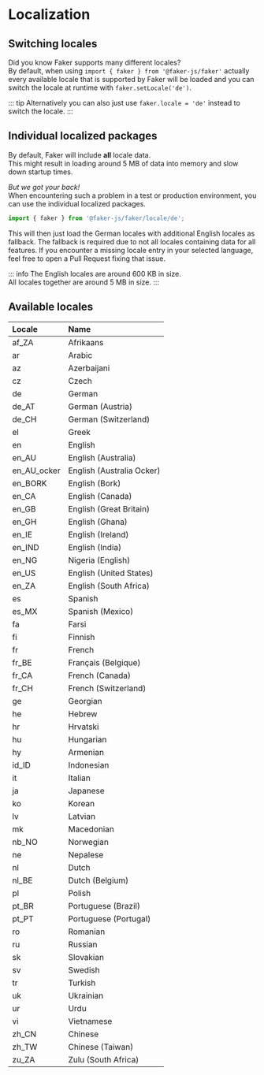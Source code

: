 # Localization

## Switching locales

Did you know Faker supports many different locales?  
By default, when using `import { faker } from '@faker-js/faker'` actually every available locale that is supported by Faker will be loaded and you can switch the locale at runtime with `faker.setLocale('de')`.

::: tip
Alternatively you can also just use `faker.locale = 'de'` instead to switch the locale.
:::

## Individual localized packages

By default, Faker will include **all** locale data.  
This might result in loading around 5 MB of data into memory and slow down startup times.

_But we got your back!_  
When encountering such a problem in a test or production environment, you can use the individual localized packages.

```ts
import { faker } from '@faker-js/faker/locale/de';
```

This will then just load the German locales with additional English locales as fallback. The fallback is required due to not all locales containing data for all features. If you encounter a missing locale entry in your selected language, feel free to open a Pull Request fixing that issue.

::: info
The English locales are around 600 KB in size.  
All locales together are around 5 MB in size.
:::

## Available locales

<!-- LOCALES-AUTO-GENERATED-START -->

<!-- Run 'pnpm run generate:locales' to update. -->

| Locale      | Name                      |
| :---------- | :------------------------ |
| af_ZA       | Afrikaans                 |
| ar          | Arabic                    |
| az          | Azerbaijani               |
| cz          | Czech                     |
| de          | German                    |
| de_AT       | German (Austria)          |
| de_CH       | German (Switzerland)      |
| el          | Greek                     |
| en          | English                   |
| en_AU       | English (Australia)       |
| en_AU_ocker | English (Australia Ocker) |
| en_BORK     | English (Bork)            |
| en_CA       | English (Canada)          |
| en_GB       | English (Great Britain)   |
| en_GH       | English (Ghana)           |
| en_IE       | English (Ireland)         |
| en_IND      | English (India)           |
| en_NG       | Nigeria (English)         |
| en_US       | English (United States)   |
| en_ZA       | English (South Africa)    |
| es          | Spanish                   |
| es_MX       | Spanish (Mexico)          |
| fa          | Farsi                     |
| fi          | Finnish                   |
| fr          | French                    |
| fr_BE       | Français (Belgique)       |
| fr_CA       | French (Canada)           |
| fr_CH       | French (Switzerland)      |
| ge          | Georgian                  |
| he          | Hebrew                    |
| hr          | Hrvatski                  |
| hu          | Hungarian                 |
| hy          | Armenian                  |
| id_ID       | Indonesian                |
| it          | Italian                   |
| ja          | Japanese                  |
| ko          | Korean                    |
| lv          | Latvian                   |
| mk          | Macedonian                |
| nb_NO       | Norwegian                 |
| ne          | Nepalese                  |
| nl          | Dutch                     |
| nl_BE       | Dutch (Belgium)           |
| pl          | Polish                    |
| pt_BR       | Portuguese (Brazil)       |
| pt_PT       | Portuguese (Portugal)     |
| ro          | Romanian                  |
| ru          | Russian                   |
| sk          | Slovakian                 |
| sv          | Swedish                   |
| tr          | Turkish                   |
| uk          | Ukrainian                 |
| ur          | Urdu                      |
| vi          | Vietnamese                |
| zh_CN       | Chinese                   |
| zh_TW       | Chinese (Taiwan)          |
| zu_ZA       | Zulu (South Africa)       |

<!-- LOCALES-AUTO-GENERATED-END -->
